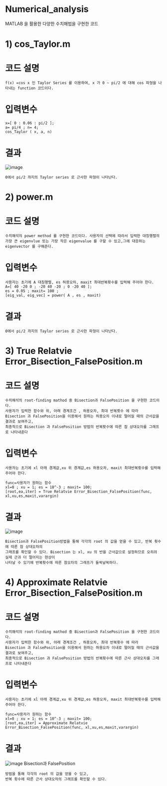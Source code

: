 # Numerical_analysis

 MATLAB 을 활용한 다양한 수치해법을 구현한 코드

# 1) cos_Taylor.m 

 # 코드 설명
 
    f(x) =cos x 인 Taylor Series 를 이용하여, x 가 0 ~ pi/2 에 대해 cos 파형을 나타내는 function 코드이다.
    
 # 입력변수
 
    x=[ 0 : 0.06 : pi/2 ];
    a= pi/4 ; n= 4;
    cos_Taylor ( x, a, n)

 # 결과
 ![image](https://user-images.githubusercontent.com/44575829/48900668-62821f00-ee96-11e8-9d21-6e7b56421476.png)
 
 
    0에서 pi/2 까지의 Taylor series 로 근사한 파형이 나타난다.
 
# 2) power.m 

 # 코드 설명
 
    수치해석의 power method 를 구현한 코드이다. 사용자의 선택에 따라서 입력한 대칭행렬의 가장 큰 eigenvlue 또는 가장 작은 eigenvalue 를 구할 수 있고,그에 대응하는 eigenvector 를 구해준다.
 
  # 입력변수
  
    사용자는 초기에 A 대칭행렬, es 허용오차, maxit 최대반복횟수를 입력해 주어야 한다.
    A=[ 40 -20 0 ; -20 40 -20 ; 0 -20 40 ];
    es = 0.05 ; maxit= 100 ;
    [eig_val, eig_vec] = power( A , es , maxit)

 # 결과
 
    0에서 pi/2 까지의 Taylor series 로 근사한 파형이 나타난다.

# 3) True Relatvie Error_Bisection_FalsePosition.m 

 # 코드 설명
 
    수치해석의 root-finding mathod 중 Bisection과 FalsePosition 을 구현한 코드이다.
    사용자가 입력한 함수와 위, 아래 경계조건 , 허용오차, 최대 반복횟수 에 따라
    Bisection 과 FalsePosition을 이용해서 원하는 허용오차 이내로 떨어질 때의 근사값을 결과로 보여주고, 
    최종적으로 Bisection 과 FalsePosition 방법의 반복횟수에 따른 참 상대오차를 그래프로 나타내준다 
 
  # 입력변수
  
    사용자는 초기에 xl 아래 경계값,xu 위 경계값,es 허용오차, maxit 최대반복횟수를 입력해 주어야 한다.
    
    func=사용자가 원하는 함수
    xl=0 ; xu = 1; es = 10^-3 ; maxit= 100;
    [root,ea,iter] = True Relatvie Error_Bisection_FalsePosition(func, xl,xu,es,maxit,varargin)

 # 결과
 
 ![image](https://user-images.githubusercontent.com/44575829/48900402-9e68b480-ee95-11e8-93b4-b61417aff4ff.png)
    
    Bisection과 FalsePosition방법을 통해 각각의 root 의 값을 얻을 수 있고, 반복 횟수에 따른 참 상대오차의 
    그래프를 확인할 수 있다. Bisection 는 xl, xu 의 반을 근사값으로 설정하므로 오히려 실제 근과 더 멀어지는 현상이
    나타날 수 있기에 반복횟수에 따른 참오차의 그래프가 들쑥날쑥하다. 
    
# 4) Approximate Relatvie Error_Bisection_FalsePosition.m 

 # 코드 설명
 
    수치해석의 root-finding mathod 중 Bisection과 FalsePosition 을 구현한 코드이다.
    사용자가 입력한 함수와 위, 아래 경계조건 , 허용오차, 최대 반복횟수 에 따라
    Bisection 과 FalsePosition을 이용해서 원하는 허용오차 이내로 떨어질 때의 근사값을 결과로 보여주고, 
    최종적으로 Bisection 과 FalsePosition 방법의 반복횟수에 따른 근사 상대오차를 그래프로 나타내준다 
 
  # 입력변수
  
    사용자는 초기에 xl 아래 경계값,xu 위 경계값,es 허용오차, maxit 최대반복횟수를 입력해 주어야 한다.
    
    func=사용자가 원하는 함수
    xl=0 ; xu = 1; es = 10^-3 ; maxit= 100;
    [root,ea,iter] = Approximate Relatvie Error_Bisection_FalsePosition(func, xl,xu,es,maxit,varargin)

 # 결과
 
 ![image](https://user-images.githubusercontent.com/44575829/48900445-bd674680-ee95-11e8-95cd-f17170e19d58.png)
    Bisection과 FalsePosition
    
    방법을 통해 각각의 root 의 값을 얻을 수 있고, 
    반복 횟수에 따른 근사 상대오차의 그래프를 확인할 수 있다. 
    
    
    
    
 
 

